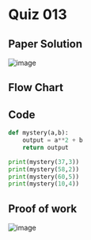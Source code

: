 # Quiz 013

## Paper Solution
![image](https://github.com/user-attachments/assets/da4f9e33-075f-4128-9bb7-1b61e15abc5f)

## Flow Chart
## Code
```.py
def mystery(a,b):
    output = a**2 + b
    return output

print(mystery(37,3))
print(mystery(58,2))
print(mystery(60,5))
print(mystery(10,4))
```
## Proof of work
![image](https://github.com/user-attachments/assets/f00bec03-1245-4df3-b6ff-37ba429fc421)
